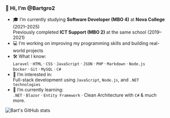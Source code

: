 ### 👋 Hi, I’m @Bartgro2

- 🎓 I’m currently studying **Software Developer (MBO 4)** at **Nova College** (2021–2025)  
  Previously completed **ICT Support (MBO 2)** at the same school (2019–2021)
- 💻 I’m working on improving my programming skills and building real-world projects
- 🛠️ What I know:  
  `Laravel` · `HTML` · `CSS` · `JavaScript` · `JSON` · `PHP` · `Markdown` · `Node.js`  
  `Docker` · `Git` · `MySQL` · `C#`
- 👀 I’m interested in:  
  Full-stack development using `JavaScript`, `Node.js`, and `.NET technologies`
- 🌱 I’m currently learning:  
  `.NET` · `Blazor` · `Entity Framework` · Clean Architecture with `C#` & much more.


![Bart's GitHub stats](https://github-readme-stats.vercel.app/api?username=Bartgro2&show_icons=true&theme=radical)

